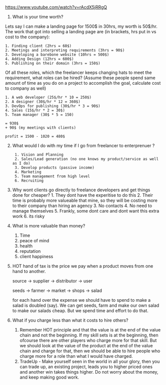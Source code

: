 https://www.youtube.com/watch?v=rAcdX5jRRgQ

1. What is your time worth?

Lets say I can make a landing page for 1500$ in 30hrs, my worth is 50$/hr. The work that got into selling a landing page are (in brackets, hrs put in vs cost to the company):

	1. Finding client (2hrs = 60$)
	2. Meetings and interpreting requirements (3hrs = 90$)
	3. Developing a barebone website (10hrs = 500$)
	4. Adding Design (12hrs = 600$)
	5. Publishing on their domain (3hrs = 150$)
	
Of all these roles, which the freelancer keeps changing hats to meet the requirement, what roles can be hired? (Assume these people spend same amount of time as you do on a project to accomplish the goal, calculate cost to company as well)

	1. A web developer (25$/hr * 10 = 250$)
	2. A designer (30$/hr * 12 = 360$)
	3. DevOps for publishing (30$/hr * 3 = 90$)
	4. Sales (15$/hr * 2 = 30$)
	5. Team manager (30$ * 5 = 150)
	
	= 930$
	+ 90$ (my meetings with clients)
	
	profit = 1500 - 1020 = 480$
	
2. What would I do with my time if I go from freelancer to enterprenuer ?

		1. Vision and Planning
		2. Sales/Lead generation (no one knows my product/service as well as I do)
		3. Develop products (passive income)
		4. Marketing
		5. Team management from high level
		6. Recruiting

3. Why wont clients go directly to freelance developers and get things done for cheaper?
		1. They dont have the experitise to do this
		2. Their time is probably more valueable that mine, so they will be costing more to their company than hiring an agency
		3. No contacts
		4. No need to manage themselves
		5. Frankly, some dont care and dont want this extra work
		6. its risky

4. What is more valuable than money?
	1. Time
	2. peace of mind
	3. health
	4. reputation
	5. client happiness

5. HOT
	hand of tax is the price we pay when a product moves from one hand to another.
	
	source -> supplier -> distributor -> user
	
	seeds -> farmer -> market -> shops -> salad
	
	for each hand over the expense we should have to spend to make a salad is doubled (say). We can get seeds, farm and make our own salad to make our salads cheap. But we spend time and effort to do that.
	
6. What if you charge less than what it costs to hire others?
	1. Remember HOT principle and that the value is at the end of the value chain and not the beginning. If my skill sets is at the beginning, then ofcourse there are other players who charge more for that skill. But we should look at the value of the product at the end of the value chain and charge for that, then we should be able to hire people who charge more for a role than what I would have charged.
	2. TradeUp - Make yourself seen in the world in all your glory, then you can trade up, an existing project, leads you to higher priced ones and another win takes things higher. Do not worry about the money, and keep making good work.
	
	
